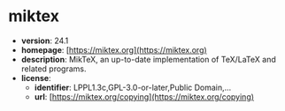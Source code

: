 # miktex

- **version**: 24.1
- **homepage**: [https://miktex.org](https://miktex.org)
- **description**: MikTeX, an up-to-date implementation of TeX/LaTeX and related programs.
- **license**:
  - **identifier**: LPPL1.3c,GPL-3.0-or-later,Public Domain,...
  - **url**: [https://miktex.org/copying](https://miktex.org/copying)

